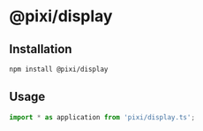 # @pixi/display

## Installation

```bash
npm install @pixi/display
```

## Usage

```js
import * as application from 'pixi/display.ts';
```